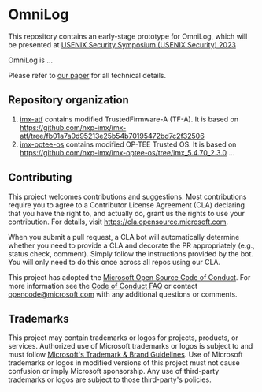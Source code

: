 # OmniLog

This repository contains an early-stage prototype for OmniLog,
which will be presented at [USENIX Security Symposium (USENIX Security) 2023](https://www.usenix.org/conference/usenixsecurity23/)

OmniLog is ...

Please refer to [our paper](https://www.microsoft.com/en-us/research/publication/rethinking-system-audit-architectures-for-high-event-coverage-and-synchronous-log-availability/) for all technical details.

## Repository organization
1. [imx-atf](./arm/imx-atf) contains modified TrustedFirmware-A (TF-A). It is based on https://github.com/nxp-imx/imx-atf/tree/fb01a7a0d95213e25b54b70195472bd7c2f32506
1. [imx-optee-os](./arm/imx-optee-os) contains modified OP-TEE Trusted OS. It is based on https://github.com/nxp-imx/imx-optee-os/tree/imx_5.4.70_2.3.0
...

## Contributing

This project welcomes contributions and suggestions.  Most contributions require you to agree to a
Contributor License Agreement (CLA) declaring that you have the right to, and actually do, grant us
the rights to use your contribution. For details, visit https://cla.opensource.microsoft.com.

When you submit a pull request, a CLA bot will automatically determine whether you need to provide
a CLA and decorate the PR appropriately (e.g., status check, comment). Simply follow the instructions
provided by the bot. You will only need to do this once across all repos using our CLA.

This project has adopted the [Microsoft Open Source Code of Conduct](https://opensource.microsoft.com/codeofconduct/).
For more information see the [Code of Conduct FAQ](https://opensource.microsoft.com/codeofconduct/faq/) or
contact [opencode@microsoft.com](mailto:opencode@microsoft.com) with any additional questions or comments.

## Trademarks

This project may contain trademarks or logos for projects, products, or services. Authorized use of Microsoft 
trademarks or logos is subject to and must follow 
[Microsoft's Trademark & Brand Guidelines](https://www.microsoft.com/en-us/legal/intellectualproperty/trademarks/usage/general).
Use of Microsoft trademarks or logos in modified versions of this project must not cause confusion or imply Microsoft sponsorship.
Any use of third-party trademarks or logos are subject to those third-party's policies.
